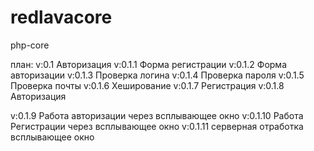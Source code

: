 # redlavacore
php-core

план:
v:0.1 Авторизация
v:0.1.1 Форма регистрации
v:0.1.2 Форма авторизации
v:0.1.3 Проверка логина
v:0.1.4 Проверка пароля
v:0.1.5 Проверка почты
v:0.1.6 Хеширование
v:0.1.7 Регистрация
v:0.1.8 Авторизация

v:0.1.9 Работа авторизации через всплывающее окно
v:0.1.10 Работа Регистрации через всплывающее окно
v:0.1.11 серверная отработка всплывающее окно
